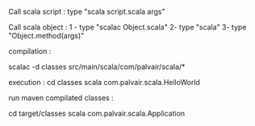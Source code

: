 Call scala script : type "scala script.scala args"

Call scala object :
1 - type "scalac Object.scala"
2- type "scala"
3- type "Object.method(args)"

compilation :

scalac -d classes src/main/scala/com/palvair/scala/*

execution :
cd classes
scala com.palvair.scala.HelloWorld

run maven compilated classes :

cd target/classes
scala com.palvair.scala.Application
